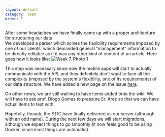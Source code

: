 ```yaml
---
layout: default
category: Team
order: 7
---
```


After some headaches we have finally came up with a proper architecture for
structuring our data.  
We developed a parser which solves the flexibility requirements imposed by one
of our clients, which demanded general "management" information to be directly
editable as if it was any other kind of content of an article. Here goes how
it looks like:
![Week 7, Photo 1](https://firebasestorage.googleapis.com/v0/b/makerlab-b9b8c.appspot.com/o/Wk07-01.png?alt=media&token=7769041f-8c75-46c7-8bb5-c4b2741c66a5)

This step was necessary since now the mobile apps will start to actually
communicate with the API, and they definitely don't want to face all the
complexity (imposed by the system's flexibility, one of its requirements) of
our data structure. We have added a new page on the issue [here](../../developer/developer-area/).

On other news, we are still waiting to have items added onto the wiki. We will
have to ask prof. Diogo Gomes to pressure Sr. Arez so that we can have
actual items to test with.

Hopefully, though, the STIC have finally delivered us our server (although
with an odd name). During the next few days we will start migrations, although
we expect things to go smoothly (it now feels good to be using Docker, since
most things are automatic).
